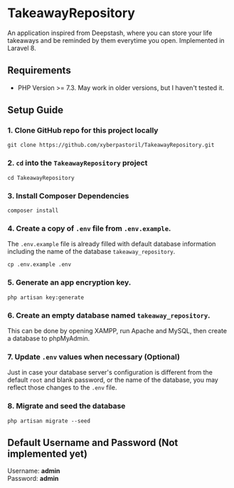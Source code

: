 # TakeawayRepository
An application inspired from Deepstash, where you can store your life takeaways and be reminded by them everytime you open. Implemented in Laravel 8.

## Requirements
- PHP Version >= 7.3. May work in older versions, but I haven't tested it.

## Setup Guide
### 1. Clone GitHub repo for this project locally
```
git clone https://github.com/xyberpastoril/TakeawayRepository.git
```
### 2. `cd` into the `TakeawayRepository` project
```
cd TakeawayRepository
```
### 3. Install Composer Dependencies
```
composer install
```
### 4. Create a copy of `.env` file from `.env.example`. 
The `.env.example` file is already filled with default database information including the name of the database `takeaway_repository`.
```
cp .env.example .env
```
### 5. Generate an app encryption key.
```
php artisan key:generate
```
### 6. Create an empty database named `takeaway_repository`.
This can be done by opening XAMPP, run Apache and MySQL, then create a database to phpMyAdmin.
### 7. Update `.env` values when necessary (Optional)
Just in case your database server's configuration is different from the default `root` and blank password, or the name of the database, you may reflect those changes to the `.env` file.
### 8. Migrate and seed the database
```
php artisan migrate --seed
```
## Default Username and Password (Not implemented yet)
Username: **admin**<br>
Password: **admin**
